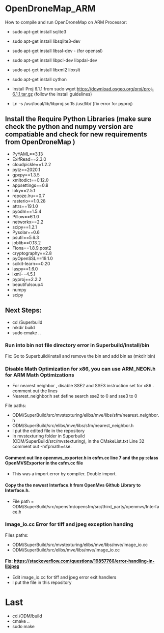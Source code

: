 # OpenDroneMap_ARM

How to compile and run OpenDroneMap on ARM Processor:

- sudo apt-get install sqlite3 
- sudo apt-get install libsqlite3-dev
- sudo apt-get install libssl-dev - (for openssl)
- sudo apt-get install libpcl-dev libpdal-dev
- sudo apt-get install libxml2 libxslt 
- sudo apt-get install cython


- Install Proj 6.1.1 from sudo wget https://download.osgeo.org/proj/proj-6.1.1.tar.gz (follow the install guidelines)

- Ln -s /usr/local/lib/libproj.so.15 /usr/lib/ (fix error for pyproj)

## Install the Require Python Libraries (make sure check the python and numpy version are compatiable and check for new requirements from OpenDroneMap )

- PyYAML==3.13
- ExifRead==2.3.0
- cloudpickle==1.2.2
- pytz==2020.1
- gpxpy==1.3.5
- xmltodict==0.12.0
- appsettings==0.8
- loky==2.5.1
- repoze.lru==0.7
- rasterio==1.0.28
- attrs==19.1.0
- pyodm==1.5.4
- Pillow==6.1.0
- networkx==2.2
- scipy==1.2.1
- Pysolar==0.6
- psutil==5.6.3
- joblib==0.13.2
- Fiona==1.8.9.post2
- cryptography==2.8
- pyOpenSSL==19.1.0
- scikit-learn==0.20
- laspy==1.6.0
- lxml==4.5.1
- pyproj==2.2.2
- beautifulsoup4
- numpy
- scipy

## Next Steps:

- cd /Superbuild 
- mkdir build 
- sudo cmake ..

### Run into bin not file directory error in Superbuild/install/bin

Fix: Go to Superbuild/install and remove the bin and add bin as (mkdir bin)

### Disable Math Optimization for x86, you can use ARM_NEON.h for ARM Math Optimizations

- For nearest neighbor , disable SSE2 and SSE3 instruction set for x86 . comment out the lines 
- Nearest_neighbor.h  set define search sse2 to 0 and sse3 to 0

File paths:

- ODM/SuperBuild/src/mvstexturing/elibs/mve/libs/sfm/nearest_neighbor.h
- ODM/SuperBuild/src/elibs/mve/libs/sfm/nearest_neighbor.h
- I put the edited file in the repository
- In mvstexturing folder in Superbuild (ODM/SuperBuild/src/mvstexturing), in the CMakeList.txt Line 32 comment out -mfpmath=sse. 

#### Comment out line openmvs_exporter.h  in csfm.cc line 7 and the py::class OpenMVSExporter in the csfm.cc file 

- This was a import error by compiler. Double import.

#### Copy the the newest Interface.h from OpenMvs Github Library to Interface.h.

- File path = ODM/SuperBuild/src/opensfm/opensfm/src/third_party/openmvs/Interface.h

### Image_io.cc Error for tiff and jpeg exception handing 

Files paths: 

- ODM/SuperBuild/src/mvstexturing/elibs/mve/libs/mve/image_io.cc
- ODM/SuperBuild/src/elibs/mve/libs/mve/image_io.cc

#### Fix: https://stackoverflow.com/questions/19857766/error-handling-in-libjpeg

- Edit image_io.cc for tiff and jpeg error exit handlers 
- I put the file in this repository

# Last

- cd /ODM/build
- cmake ..
- sudo make






